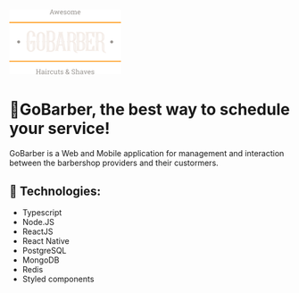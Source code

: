 # ![logo](./images/Logo.png)
# 📃GoBarber, the best way to schedule your service!

GoBarber is a Web and Mobile application for management and interaction between the barbershop providers and their custormers.

## 🚀 Technologies:
- Typescript
- Node.JS
- ReactJS
- React Native
- PostgreSQL
- MongoDB
- Redis
- Styled components

